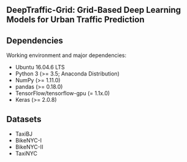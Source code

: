 ## DeepTraffic-Grid: Grid-Based Deep Learning Models for Urban Traffic Prediction

## Dependencies
Working environment and major dependencies:
* Ubuntu 16.04.6 LTS
* Python 3 (>= 3.5; Anaconda Distribution)
* NumPy (>= 1.11.0)
* pandas (>= 0.18.0)
* TensorFlow/tensorflow-gpu (= 1.1x.0)
* Keras (>= 2.0.8)

## Datasets
* TaxiBJ
* BikeNYC-I
* BikeNYC-II
* TaxiNYC
